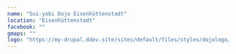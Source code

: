 ```yaml
---
name: "Sui-yobi Dojo Eisenhüttenstadt"
location: "Eisenhüttenstadt"
facebook: ""
gmaps: ""
logo: "https://my-drupal.ddev.site/sites/default/files/styles/dojologo/public/logos/2025-09/Dojo_Eisenhuettenstadt.png?itok=_nsf3XAH"
---
```

    